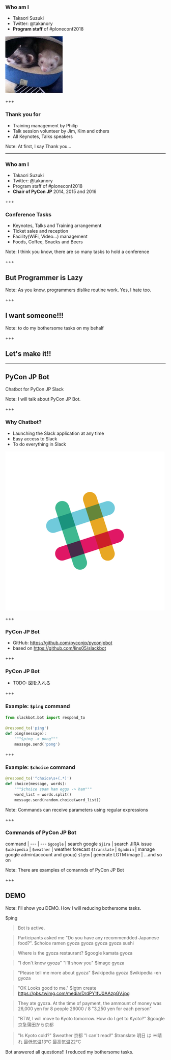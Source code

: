 ### Who am I

* Takaori Suzuki
* Twitter: @takanory
* **Program staff** of #ploneconf2018

![takanory](assets/images/kurokuri.jpg)

+++

### Thank you for

* Training management by Philip
* Talk session volunteer by Jim, Kim and others
* All Keynotes, Talks speakers

Note:
At first, I say Thank you...

---

### Who am I

* Takaori Suzuki
* Twitter: @takanory
* Program staff of #ploneconf2018
* **Chair of PyCon JP** 2014, 2015 and 2016

+++

### Conference Tasks

* Keynotes, Talks and Training arrangement
* Ticket sales and reception
* Facility(WiFi, Video...) management
* Foods, Coffee, Snacks and Beers

Note:
I think you know, there are so many tasks to hold a conference

+++

## But Programmer is Lazy

Note:
As you know, programmers dislike routine work.
Yes, I hate too.

+++

## I want someone!!!

Note:
to do my bothersome tasks on my behalf

+++

## Let's make it!!

---

## PyCon JP Bot

Chatbot for PyCon JP Slack

Note:
I will talk about PyCon JP Bot.

+++

### Why Chatbot?

* Launching the Slack application at any time
* Easy access to Slack
* To do everything in Slack

![slack](20181109ploneconf/images/slack.png)

+++

### PyCon JP Bot

* GitHub: https://github.com/pyconjp/pyconjpbot
* based on https://github.com/lins05/slackbot

+++

### PyCon JP Bot

* TODO: 図を入れる

+++

### Example: `$ping` command

```python
from slackbot.bot import respond_to

@respond_to('ping')
def ping(message):
    """$ping -> pong"""
    message.send('pong')
```

+++

### Example: `$choice` command

```python
@respond_to('^choice\s+(.*)')
def choice(message, words):
    """$choice spam ham eggs -> ham"""
    word_list = words.split()
    message.send(random.choice(word_list))
```

Note:
Commands can receive parameters using regular expressions

+++

### Commands of PyCon JP Bot

command |
--- | ---
`$google` | search google
`$jira` | search JIRA issue
`$wikipedia` |
`$weather` | weather forecast
`$translate` |
`$gadmin` | manage google admin(account and group)
`$lgtm` | generate LGTM image
| ...and so on

Note:
There are examples of comannds of PyCon JP Bot

+++

## DEMO

Note:
I'll show you DEMO.
How I will reducing bothersome tasks.

$ping
> Bot is active.

> Participants asked me "Do you have any recommendded Japanese food?".
$choice ramen gyoza gyoza gyoza gyoza sushi

> Where is the gyoza restaurant?
$google kamata gyoza

> "I don't know gyoza"
> "I'll show you"
$image gyoza

> "Please tell me more about gyoza"
$wikipedia gyoza
$wikipedia -en gyoza

> "OK Looks good to me."
$lgtm create https://pbs.twimg.com/media/DrdPY1fU0AAzpGV.jpg

> They ate gyoza.
> At the time of payment, the ammount of money was 26,000 yen for 8 people
26000 / 8
"3,250 yen for each person"

> "BTW, I will move to Kyoto tomorrow. How do I get to Kyoto?"
$google 京急蒲田から京都

> "Is Kyoto cold?"
$weather 京都
> "I can't read!"
$translate 明日 は :sunny:晴れ 最低気温13℃ 最高気温22℃

Bot answered all questions!!
I reduced my bothersome tasks.